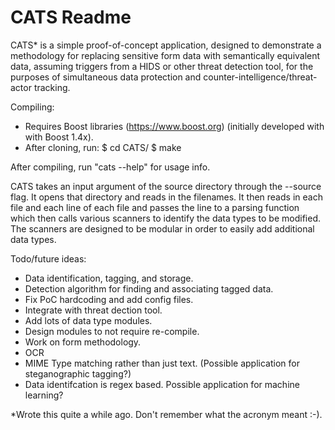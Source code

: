 # CATS Readme

CATS* is a simple proof-of-concept application, designed to demonstrate a methodology for replacing sensitive form data with semantically equivalent data, assuming triggers from a HIDS or other threat detection tool, for the purposes of simultaneous data protection and counter-intelligence/threat-actor tracking.

Compiling:
- Requires Boost libraries (https://www.boost.org) (initially developed with with Boost 1.4x).
- After cloning, run:
$ cd CATS/
$ make

After compiling, run "cats --help" for usage info.

CATS takes an input argument of the source directory through the --source flag. It opens that directory and reads in the filenames. It then reads in each file and each line of each file and passes the line to a parsing function which then calls various scanners to identify the data types to be modified. The scanners are designed to be modular in order to easily add additional data types.

Todo/future ideas:
- Data identification, tagging, and storage.
- Detection algorithm for finding and associating tagged data.
- Fix PoC hardcoding and add config files.
- Integrate with threat dection tool.
- Add lots of data type modules.
- Design modules to not require re-compile.
- Work on form methodology. 
- OCR
- MIME Type matching rather than just text. (Possible application for steganographic tagging?)
- Data identifcation is regex based. Possible application for machine learning?

*Wrote this quite a while ago. Don't remember what the acronym meant :-).



